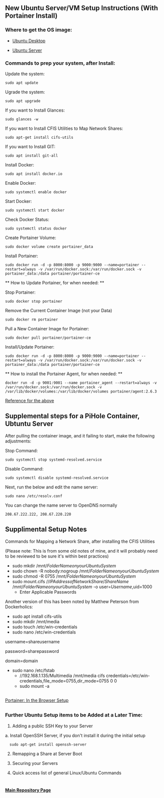 ## New Ubuntu Server/VM Setup Instructions (With Portainer Install)

### Where to get the OS image:

* [Ubuntu Desktop](https://ubuntu.com/download/desktop)

* [Ubuntu Server](https://ubuntu.com/download/server)


### Commands to prep your system, after Install:

  Update the system:

    sudo apt update
    
  Ugrade the system:
    
    sudo apt upgrade

  If you want to Install Glances: 

    sudo glances -w

  If you want to Install CFIS Utilities to Map Network Shares: 

    sudo apt-get install cifs-utils

  If you want to Install GIT: 

    sudo apt install git-all

  Install Docker:

    sudo apt install docker.io

  Enable Docker:

    sudo systemctl enable docker
 
 Start Docker: 

    sudo systemctl start docker
  
  Check Docker Status: 
  
    sudo systemctl status docker

  Create Portainer Volume:

    sudo docker volume create portainer_data

  Install Portainer: 
  
    sudo docker run -d -p 8000:8000 -p 9000:9000 --name=portainer --restart=always -v /var/run/docker.sock:/var/run/docker.sock -v portainer_data:/data portainer/portainer-ce

** How to Update Portainer, for when needed: **

  Stop Portainer:

    sudo docker stop portainer
  
  Remove the Current Container Image (not your Data)
  
    sudo docker rm portainer
  
  Pull a New Container Image for Portainer:
  
    sudo docker pull portainer/portainer-ce
    
  Install/Update Portainer:
  
    sudo docker run -d -p 8000:8000 -p 9000:9000 --name=portainer --restart=always -v /var/run/docker.sock:/var/run/docker.sock -v portainer_data:/data portainer/portainer-ce

** How to install the Portainer Agent, for when needed: **

    docker run -d -p 9001:9001 --name portainer_agent --restart=always -v /var/run/docker.sock:/var/run/docker.sock -v /var/lib/docker/volumes:/var/lib/docker/volumes portainer/agent:2.6.3 
  
  [Reference for the above](https://docs.portainer.io/v/ce-2.6/start/install/agent/docker/linux)



   ## Supplemental steps for a PiHole Container, Ubtuntu Server
   
   After pulling the container image, and it failing to start, make the following adjustments: 

  Stop Command: 
  
    sudo systemctl stop systemd-resolved.service

Disable Command: 

    sudo systemctl disable systemd-resolved.service

   Next, run the below and edit the name server:

    sudo nano /etc/resolv.conf

   You can change the name server to OpenDNS normally

    208.67.222.222, 208.67.220.220

   ## Supplimental Setup Notes
   
   Commands for Mapping a Network Share, after installing the CFIS Utilities
   
   (Please note: This is from some old notes of mine, and it will probably need to be reviewed to be sure it's within best practices)

   * sudo mkdir /mnt/*FolderNameonyourUbuntuSystem*
   * sudo chown -R nobody:nogroup /mnt/*FolderNameonyourUbuntuSystem*
   * sudo chmod -R 0755 /mnt/*FolderNameonyourUbuntuSystem*
   * sudo mount.cifs //*IPAddressofNetworkShare*/*ShareName* /mnt/*FolderNameonyourUbuntuSystem* -o user=*Username*,uid=1000
      * Enter Applicable Passwords
      
 Another version of this has been noted by Matthew Peterson from Dockerholics: 

  * sudo apt install cifs-utils
  * sudo mkdir /mnt/media
  * sudo touch /etc/win-credentials
  * sudo nano /etc/win-credentials

username=shareusername

password=sharepassword

domain=domain

* sudo nano /etc/fstab
  * //192.168.1.135/Multimedia /mnt/media cifs credentials=/etc/win-credentials,file_mode=0755,dir_mode=0755 0 0
  * sudo mount -a
  
##
[Portainer: In the Browser Setup](https://github.com/mycroftwilde/portainer_templates/tree/master/TableOfContents/Portainer)
##
   ### Further Ubuntu Setup items to be Added at a Later Time:

   1. Adding a public SSH Key to your Server 
   
   a. Install OpenSSH Server, if you don't install it during the initial setup
    
      sudo apt-get install openssh-server

   2. Remapping a Share at Server Boot

   3. Securing your Servers

   4. Quick access list of general Linux/Ubuntu Commands


#
#### [Main Repository Page](https://github.com/mycroftwilde/portainer_templates)
